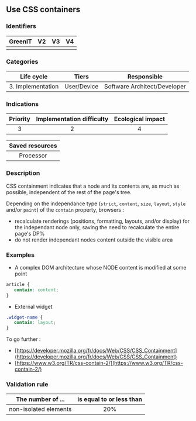 ## Use CSS containers

### Identifiers

| GreenIT |  V2  |  V3  |  V4  |
|:-------:|:----:|:----:|:----:|
|      |   |   |      |

### Categories

| Life cycle |  Tiers  |  Responsible  |
|:---------:|:----:|:----:|
| 3. Implementation | User/Device | Software Architect/Developer |

### Indications

| Priority |      Implementation difficulty       |  Ecological impact    |
|:-------------------:|:-------------------------:|:---------------------:|
| 3 | 2 | 4 |

|Saved resources                                    |
|:----------------------------------------------------------:|
|Processor   |

### Description

CSS containment indicates that a node and its contents are, as much as possible, independent of the rest of the page's tree.

Depending on the independance type (```strict```, ```content```, ```size```, ```layout```, ```style``` and/or ```paint```) of the ```contain``` property, browsers :
 - recalculate renderings (positions, formatting, layouts, and/or display) for the independant node only, saving the need to recalculate the entire page's DP%
- do not render independant nodes content outside the visible area

### Examples
- A complex DOM architecture whose NODE content is modified at some point
```css
article {
   contain: content;
}
```
- External widget
```css
.widget-name {
   contain: layout;
}
```
To go further : 
- [https://developer.mozilla.org/fr/docs/Web/CSS/CSS_Containment](https://developer.mozilla.org/fr/docs/Web/CSS/CSS_Containment)
- [https://www.w3.org/TR/css-contain-2/](https://www.w3.org/TR/css-contain-2/)

### Validation rule

| The number of ...     | is equal to or less than   |  
|-------------------|:-------------------------:|
| non-isolated elements    |  20% |
